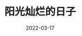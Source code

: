 ---
layout: page
title: 阳光灿烂的日子
description: >
   比《西西里岛的美丽传说》还恶心的北京版。
category: 电影
img: assets/img/movie/2022/阳光灿烂的日子.webp
star: 1
date: 2022-03-17
---